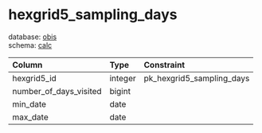 # hexgrid5_sampling_days
database: [obis](../)  
schema: [calc](calc)  

|Column|Type|Constraint|
|:---|:---|:---|
|hexgrid5_id|integer|pk_hexgrid5_sampling_days |
|number_of_days_visited|bigint||
|min_date|date||
|max_date|date||
